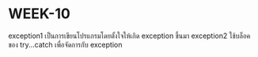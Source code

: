 # WEEK-10

exception1 เป็นการเขียนโปรแกรมโดยตั้งใจให้เกิด exception ขึ้นมา
exception2 ใช้บล็อคของ try...catch เพื่อจัดการกับ exception
